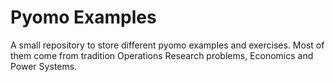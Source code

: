 # Pyomo Examples
A small repository to store different pyomo examples and exercises. Most of them come from tradition Operations Research problems, Economics and Power Systems.
